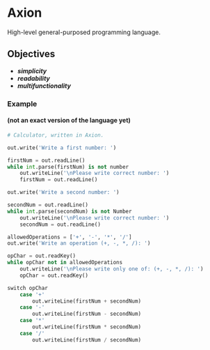 # Axion
High-level general-purposed programming language.
## Objectives
- **_simplicity_**
- **_readability_**
- **_multifunctionality_**

### Example
#### (not an exact version of the language yet)
```python
# Calculator, written in Axion.

out.write('Write a first number: ')

firstNum = out.readLine()
while int.parse(firstNum) is not number
	out.writeLine('\nPlease write correct number: ')
	firstNum = out.readLine()

out.write('Write a second number: ')

secondNum = out.readLine()
while int.parse(secondNum) is not Number
	out.writeLine('\nPlease write correct number: ')
	secondNum = out.readLine()

allowedOperations = ['+', '-', '*', '/']
out.write('Write an operation (+, -, *, /): ')

opChar = out.readKey()
while opChar not in allowedOperations
	out.writeLine('\nPlease write only one of: (+, -, *, /): ')
	opChar = out.readKey()

switch opChar
	case '+'
		out.writeLine(firstNum + secondNum)
	case '-'
		out.writeLine(firstNum - secondNum)
	case '*'
		out.writeLine(firstNum * secondNum)
	case '/'
		out.writeLine(firstNum / secondNum)
```
